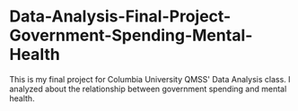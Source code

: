 # Data-Analysis-Final-Project-Government-Spending-Mental-Health

This is my final project for Columbia University QMSS' Data Analysis class. I analyzed about the relationship between government spending and mental health. 
